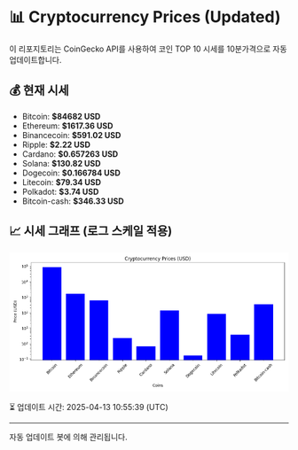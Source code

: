 
# 📊 Cryptocurrency Prices (Updated)

이 리포지토리는 CoinGecko API를 사용하여 코인 TOP 10 시세를 10분가격으로 자동 업데이트합니다.

## 💰 현재 시세
- Bitcoin: **$84682 USD**
- Ethereum: **$1617.36 USD**
- Binancecoin: **$591.02 USD**
- Ripple: **$2.22 USD**
- Cardano: **$0.657263 USD**
- Solana: **$130.82 USD**
- Dogecoin: **$0.166784 USD**
- Litecoin: **$79.34 USD**
- Polkadot: **$3.74 USD**
- Bitcoin-cash: **$346.33 USD**

## 📈 시세 그래프 (로그 스케일 적용)
![Crypto Prices](crypto_prices.png)

⏳ 업데이트 시간: 2025-04-13 10:55:39 (UTC)

---
자동 업데이트 봇에 의해 관리됩니다.
